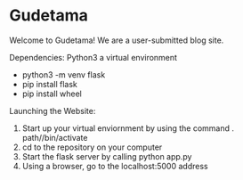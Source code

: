 # Gudetama

Welcome to Gudetama! We are a user-submitted blog site.

Dependencies:
Python3
a virtual environment
 - python3 -m venv <NAME>
flask
 - pip install flask
 - pip install wheel

Launching the Website:
1. Start up your virtual enviornment by using the command . path/<venv name>/bin/activate
2. cd to the repository on your computer
3. Start the flask server by calling python app.py
4. Using a browser, go to the localhost:5000 address
